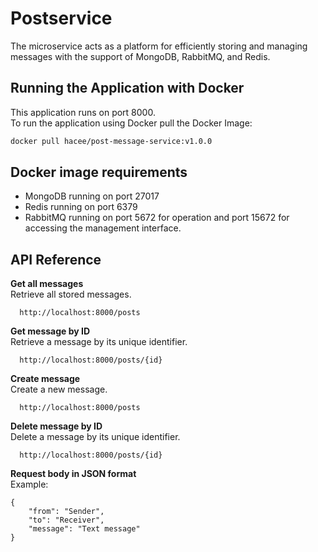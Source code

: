 # Postservice 
The microservice acts as a platform for efficiently storing and managing messages with the support of MongoDB, RabbitMQ, and Redis.

## Running the Application with Docker
This application runs on port 8000.  <br>
To run the application using Docker pull the Docker Image:
```bash
docker pull hacee/post-message-service:v1.0.0
```

## Docker image requirements
- MongoDB running on port 27017
- Redis running on port 6379
- RabbitMQ running on port 5672 for operation and port 15672 for accessing the management interface.

## API Reference
**Get all messages** <br>
Retrieve all stored messages.

```
  http://localhost:8000/posts
```
**Get message by ID** <br>
Retrieve a message by its unique identifier.
```
  http://localhost:8000/posts/{id}
```
**Create message** <br>
Create a new message.
```
  http://localhost:8000/posts
```
**Delete message by ID** <br>
Delete a message by its unique identifier.
```
  http://localhost:8000/posts/{id}
```
**Request body in JSON format** <br>
Example: <br>

```
{
    "from": "Sender",
    "to": "Receiver",
    "message": "Text message"
}
```
